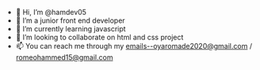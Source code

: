 - 👋 Hi, I’m @hamdev05
- 👀 I’m a  junior front end developer
- 🌱 I’m currently learning javascript
- 💞️ I’m looking to collaborate on html and css project
- 📫 You can reach me through my emails--oyaromade2020@gmail.com / romeohammed15@gmail.com

<!---
hamdev05/hamdev05 is a ✨ special ✨ repository because its `README.md` (this file) appears on your GitHub profile.
You can click the Preview link to take a look at your changes.
--->
